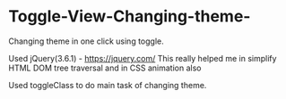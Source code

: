 # Toggle-View-Changing-theme-
Changing theme in one click using toggle.

Used jQuery(3.6.1) - https://jquery.com/
This really helped me in simplify HTML DOM tree traversal and in CSS animation also

Used toggleClass to do main task of changing theme.
